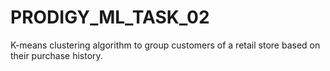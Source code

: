 # PRODIGY_ML_TASK_02
K-means clustering algorithm to group customers of a retail store based on their purchase history.
